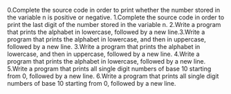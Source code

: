 0.Complete the source code in order to print whether the number stored in the variable n is positive or negative.
1.Complete the source code in order to print the last digit of the number stored in the variable n.
2.Write a program that prints the alphabet in lowercase, followed by a new line.3.Write a program that prints the alphabet in lowercase, and then in uppercase, followed by a new line.
3.Write a program that prints the alphabet in lowercase, and then in uppercase, followed by a new line.
4.Write a program that prints the alphabet in lowercase, followed by a new line.
5.Write a program that prints all single digit numbers of base 10 starting from 0, followed by a new line.
6.Write a program that prints all single digit numbers of base 10 starting from 0, followed by a new line.
